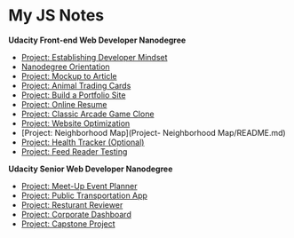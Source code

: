 # My JS Notes

**Udacity Front-end Web Developer Nanodegree**
* [Project: Establishing Developer Mindset]() 
* [Nanodegree Orientation]()
* [Project: Mockup to Article]()
* [Project: Animal Trading Cards]()
* [Project: Build a Portfolio Site]()
* [Project: Online Resume]()
* [Project: Classic Arcade Game Clone]()
* [Project: Website Optimization]()
* [Project: Neighborhood Map](Project- Neighborhood Map/README.md)
* [Project: Health Tracker (Optional)]()
* [Project: Feed Reader Testing]()

**Udacity Senior Web Developer Nanodegree**
* [Project: Meet-Up Event Planner]()
* [Project: Public Transportation App]()
* [Project: Resturant Reviewer]()
* [Project: Corporate Dashboard]()
* [Project: Capstone Project]()
